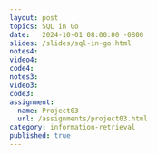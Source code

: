 ```yaml
---
layout: post
topics: SQL in Go
date:   2024-10-01 08:00:00 -0800
slides: /slides/sql-in-go.html
notes4: 
video4: 
code4: 
notes3: 
video3: 
code3: 
assignment:
  name: Project03
  url: /assignments/project03.html
category: information-retrieval
published: true
---
```

